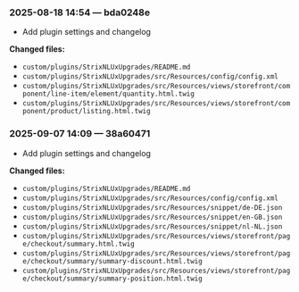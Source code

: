 ### 2025-08-18 14:54 — bda0248e

-   Add plugin settings and changelog

**Changed files:**

-   `custom/plugins/StrixNLUxUpgrades/README.md`
-   `custom/plugins/StrixNLUxUpgrades/src/Resources/config/config.xml`
-   `custom/plugins/StrixNLUxUpgrades/src/Resources/views/storefront/component/line-item/element/quantity.html.twig`
-   `custom/plugins/StrixNLUxUpgrades/src/Resources/views/storefront/component/product/listing.html.twig`
### 2025-09-07 14:09 — 38a60471
- Add plugin settings and changelog

**Changed files:**

- `custom/plugins/StrixNLUxUpgrades/README.md`
- `custom/plugins/StrixNLUxUpgrades/src/Resources/config/config.xml`
- `custom/plugins/StrixNLUxUpgrades/src/Resources/snippet/de-DE.json`
- `custom/plugins/StrixNLUxUpgrades/src/Resources/snippet/en-GB.json`
- `custom/plugins/StrixNLUxUpgrades/src/Resources/snippet/nl-NL.json`
- `custom/plugins/StrixNLUxUpgrades/src/Resources/views/storefront/page/checkout/summary.html.twig`
- `custom/plugins/StrixNLUxUpgrades/src/Resources/views/storefront/page/checkout/summary/summary-discount.html.twig`
- `custom/plugins/StrixNLUxUpgrades/src/Resources/views/storefront/page/checkout/summary/summary-position.html.twig`


